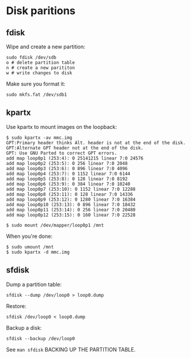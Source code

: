 # Disk paritions
## fdisk
Wipe and create a new partition:

    sudo fdisk /dev/sdb
    o # delete partition table
    n # create a new parititon
    w # write changes to disk

Make sure you format it:

    sudo mkfs.fat /dev/sdb1

## kpartx
Use kpartx to mount images on the loopback:

    $ sudo kpartx -av mmc.img
    GPT:Primary header thinks Alt. header is not at the end of the disk.
    GPT:Alternate GPT header not at the end of the disk.
    GPT: Use GNU Parted to correct GPT errors.
    add map loop0p1 (253:4): 0 25141215 linear 7:0 24576
    add map loop0p2 (253:5): 0 256 linear 7:0 2048
    add map loop0p3 (253:6): 0 896 linear 7:0 4096
    add map loop0p4 (253:7): 0 1152 linear 7:0 6144
    add map loop0p5 (253:8): 0 128 linear 7:0 8192
    add map loop0p6 (253:9): 0 384 linear 7:0 10240
    add map loop0p7 (253:10): 0 1152 linear 7:0 12288
    add map loop0p8 (253:11): 0 128 linear 7:0 14336
    add map loop0p9 (253:12): 0 1280 linear 7:0 16384
    add map loop0p10 (253:13): 0 896 linear 7:0 18432
    add map loop0p11 (253:14): 0 256 linear 7:0 20480
    add map loop0p12 (253:15): 0 160 linear 7:0 22528

    $ sudo mount /dev/mapper/loop0p1 /mnt

When you're done:

    $ sudo umount /mnt
    $ sudo kpartx -d mmc.img

## sfdisk
Dump a partition table:

    sfdisk --dump /dev/loop0 > loop0.dump

Restore:

    sfdisk /dev/loop0 < loop0.dump

Backup a disk:

    sfdisk --backup /dev/loop0

See `man sfdisk` BACKING UP THE PARTITION TABLE.
